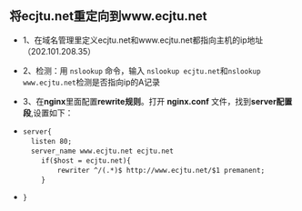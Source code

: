 ## 将ecjtu.net重定向到www.ecjtu.net ##

- 1、在域名管理里定义ecjtu.net和www.ecjtu.net都指向主机的ip地址（202.101.208.35）
- 2、检测：用 `nslookup` 命令，输入 `nslookup ecjtu.net`和`nslookup www.ecjtu.net`检测是否指向ip的A记录
- 3、在**nginx**里面配置**rewrite规则**。打开 **nginx.conf** 文件，找到**server配置段**,设置如下：

- `server{` <br />
	 &emsp;`listen 80;`<br />
     &emsp;`server_name www.ecjtu.net ecjtu.net`<br />
     &emsp;&emsp; `if($host = ecjtu.net){`<br />
   	 &emsp;&emsp;&emsp;&emsp;  `rewriter ^/(.*)$ http://www.ecjtu.net/$1 premanent; `<br />
   &emsp;&emsp;  `}`
- `}`
